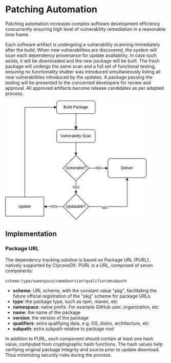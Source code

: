 # Patching Automation

Patching automation increases complex software development efficiency concurrently ensuring high level of vulnerability remediation in a reasonable time frame.

Each software artifact is undergoing a vulnerability scanning immediately after the build. When new vulnerabilities are discovered, the system will scan each dependency provenance for update availability. In case such exists, it will be downloaded and the new package will be built. The fresh package will undergo the same scan and a full set of functional testing, ensuring no functionality shatter was introduced simultaneously listing all new vulnerabilities introduced by the updates. A package passing the testing will be presented to the concerned developers for review and approval. All approved artifacts become release candidates as per adapted process.

![AutomaticPatching](../img/autopatching.drawio.png)

## Implementation

### Package URL

The dependency tracking solution is based on Package URL (PURL), natively supported by ClyconeDX. PURL is a URL, composed of seven components:

`scheme:type/namespace/name@version?qualifiers#subpath`

  + **scheme**: URL scheme, with the constant value "pkg", facilitating the future official registration of the "pkg" scheme for package URLs
  + **type**: the package type, such as npm, maven, etc
  + **namespace**: name prefix. For example GitHub user, organization, etc
  + **name**: the name of the package
  + **version**: the version of the package
  + **qualifiers**: extra qualifying data, e.g. OS, distro, architecture, etc
  + **subpath**: extra subpath relative to package root

In addition to PURL, each component should contain at least one hash value, computed from cryptographic hash functions. The hash values help verifying original package integrity and source prior to update download. Thus minimizing security risks during the process.
